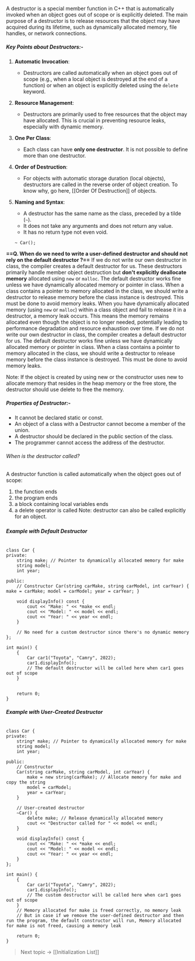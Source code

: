 
A destructor is a special member function in C++ that is automatically invoked when an object goes out of scope or is explicitly deleted. The main purpose of a destructor is to release resources that the object may have acquired during its lifetime, such as dynamically allocated memory, file handles, or network connections.

##### Key Points about Destructors:-

1. **Automatic Invocation**:
    - Destructors are called automatically when an object goes out of scope (e.g., when a local object is destroyed at the end of a function) or when an object is explicitly deleted using the `delete` keyword.
    
2. **Resource Management**:
    - Destructors are primarily used to free resources that the object may have allocated. This is crucial in preventing resource leaks, especially with dynamic memory.
    
3. **One Per Class**:
    - Each class can have **only one destructor**. It is not possible to define more than one destructor.
    
4. **Order of Destruction**:
    - For objects with automatic storage duration (local objects), destructors are called in the reverse order of object creation. To know why, go here,  [[Order Of Destruction]] of objects.

5. **Naming and Syntax**:
    - A destructor has the same name as the class, preceded by a tilde (`~`).
    - It does not take any arguments and does not return any value.
    - It has no return type not even void.
    ```
    ~ Car();
    ```


**==Q. When do we need to write a user-defined destructor and should not rely on the default destructor ?==**
If we do not write our own destructor in class, the compiler creates a default destructor for us. These destructors primarily handle member object destruction but **don't explicitly deallocate memory** allocated using `new` or `malloc`.  The default destructor works fine unless we have dynamically allocated memory or pointer in class. When a class contains a pointer to memory allocated in the class, we should write a destructor to release memory before the class instance is destroyed. This must be done to avoid memory leaks.
When you have dynamically allocated memory (using `new` or `malloc`) within a class object and fail to release it in a destructor, a memory leak occurs. This means the memory remains allocated even though the object is no longer needed, potentially leading to performance degradation and resource exhaustion over time.
If we do not write our own destructor in class, the compiler creates a default destructor for us. The default destructor works fine unless we have dynamically allocated memory or pointer in class. When a class contains a pointer to memory allocated in the class, we should write a destructor to release memory before the class instance is destroyed. This must be done to avoid memory leaks.

Note: If the object is created by using new or the constructor uses new to allocate memory that resides in the heap memory or the free store, the destructor should use delete to free the memory.


##### Properties of Destructor:-
- It cannot be declared static or const.
- An object of a class with a Destructor cannot become a member of the union.
- A destructor should be declared in the public section of the class.
- The programmer cannot access the address of the destructor.


###### When is the destructor called?
A destructor function is called automatically when the object goes out of scope:

1. the function ends 
2. the program ends 
3. a block containing local variables ends 
4. a delete operator is called
Note: destructor can also be called explicitly for an object.


### 


##### Example with Default Destructor
```

class Car {
private:
    string make; // Pointer to dynamically allocated memory for make
    string model;
    int year;

public:
    // Constructor Car(string carMake, string carModel, int carYear) { make = carMake; model = carModel; year = carYear; }

    void displayInfo() const {
        cout << "Make: " << *make << endl;
        cout << "Model: " << model << endl;
        cout << "Year: " << year << endl;
    }
    
	// No need for a custom destructor since there's no dynamic memory
};

int main() {
    {
        Car car1("Toyota", "Camry", 2022);
        car1.displayInfo();
        // The default destructor will be called here when car1 goes out of scope
    }
    
    
    return 0;
}

```

##### Example with User-Created Destructor
```

class Car {
private:
    string* make; // Pointer to dynamically allocated memory for make
    string model;
    int year;

public:
    // Constructor
    Car(string carMake, string carModel, int carYear) {
        make = new string(carMake); // Allocate memory for make and copy the string
        model = carModel;
        year = carYear;
    }

    // User-created destructor
    ~Car() {
        delete make; // Release dynamically allocated memory
        cout << "Destructor called for " << model << endl;
    }

    void displayInfo() const {
        cout << "Make: " << *make << endl;
        cout << "Model: " << model << endl;
        cout << "Year: " << year << endl;
    }
};

int main() {
    {
        Car car1("Toyota", "Camry", 2022);
        car1.displayInfo();
        // The custom destructor will be called here when car1 goes out of scope
    }
    // Memory allocated for make is freed correctly, no memory leak
	// But in case if we remove the user-defined destructor and then run the program, the default constructor will run, Memory allocated for make is not freed, causing a memory leak
    
    return 0;
}

```



> Next topic -> [[Initialization List]]